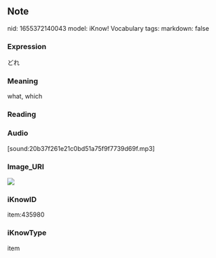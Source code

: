 ## Note
nid: 1655372140043
model: iKnow! Vocabulary
tags: 
markdown: false

### Expression
どれ

### Meaning
what, which

### Reading


### Audio
[sound:20b37f261e21c0bd51a75f9f7739d69f.mp3]

### Image_URI
<img src="4b03adc5c663110090362c9c6b00674d.jpg">

### iKnowID
item:435980

### iKnowType
item
